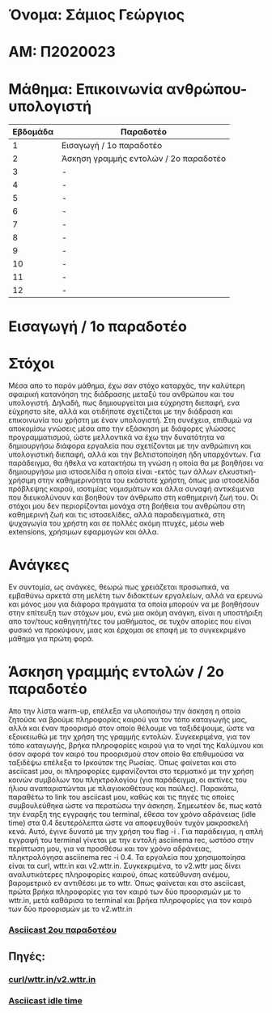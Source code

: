 # Όνομα: Σάμιος Γεώργιος
# ΑΜ: Π2020023
# Μάθημα: Επικοινωνία ανθρώπου-υπολογιστή
| Εβδομάδα | Παραδοτέο |
| --- | --- |
| 1 | Εισαγωγή / 1ο παραδοτέο |
| 2 | Άσκηση γραμμής εντολών / 2ο παραδοτέο |
| 3 | - |
| 4 | - |
| 5 | - |
| 6 | - |
| 7 | - |
| 8 | - |
| 9 | - |
| 10 | - |
| 11 | - |
| 12 | - |

# Εισαγωγή / 1ο παραδοτέο
# Στόχοι
Μέσα απο το παρόν μάθημα, έχω σαν στόχο καταρχάς, την καλύτερη σφαιρική κατανόηση της διάδρασης μεταξύ του ανθρώπου και του υπολογιστή. Δηλαδή, πως δημιουργείται μια εύχρηστη διεπαφή, ενα εύχρηστο site, αλλά και οτιδήποτε σχετίζεται με την διάδραση και επικοινωνία του χρήστη με έναν υπολογιστή. Στη συνέχεια, επιθυμώ να αποκομίσω γνώσεις μέσα απο την εξάσκηση με διάφορες γλώσσες προγραμματισμού, ώστε μελλοντικά να έχω την δυνατότητα να δημιουργήσω διάφορα εργαλεία που σχετίζονται με την ανθρώπινη και υπολογιστική διεπαφή, αλλά και την βελτιστοποίηση ήδη υπαρχόντων. Για παράδειγμα, θα ήθελα να κατακτήσω τη γνώση η οποία θα με βοηθήσει να δημιουργήσω μια ιστοσελίδα η οποία είναι -εκτός των άλλων ελκυστική- χρήσιμη στην καθημερινότητα του εκάστοτε χρήστη, όπως μια ιστοσελίδα πρόβλεψης καιρού, ισοτιμίας νομισμάτων και άλλα συναφή αντικέιμενα που διευκολύνουν και βοηθούν τον άνθρωπο στη καθημερινή ζωή του. Οι στόχοι μου δεν περιορίζονται μονάχα στη βοήθεια του ανθρώπου στη καθημερινή ζωή και τις ιστοσελίδες, αλλά παραδειγματικά, στη ψυχαγωγία του χρήστη και σε πολλές ακόμη πτυχές, μέσω web extensions, χρήσιμων εφαρμογών και άλλα.
# Ανάγκες
Εν συντομία, ως ανάγκες, θεωρώ πως χρειάζεται προσωπικά, να εμβαθύνω αρκετά στη μελέτη των διδακτέων εργαλείων, αλλά να ερευνώ και μόνος μου για διάφορα πράγματα τα οποία μπορούν να με βοηθήσουν στην επίτευξη των στόχων μου, ενώ μια ακόμη ανάγκη, είναι η υποστήριξη απο τον/τους καθηγητή/τες του μαθήματος, σε τυχόν απορίες που είναι φυσικό να προκύψουν, μιας και έρχομαι σε επαφή με το συγκεκριμένο μάθημα για πρώτη φορά.

# Άσκηση γραμμής εντολών / 2ο παραδοτέο
Απο την λίστα warm-up, επέλεξα να υλοποιήσω την άσκηση η οποία ζητούσε να βρούμε πληροφορίες καιρού για τον τόπο καταγωγής μας, αλλά και έναν προορισμό στον οποίο θέλουμε να ταξιδέψουμε, ώστε να εξοικειωθώ με την χρήση της γραμμής εντολών. Συγκεκριμένα, για τον τόπο καταγωγής, βρήκα πληροφορίες καιρού για το νησί της Καλύμνου και όσον αφορά τον καιρό του προορισμού στον οποίο θα επιθυμούσα να ταξιδέψω επέλεξα το Ιρκούτσκ της Ρωσίας. Όπως φαίνεται και στο asciicast μου, οι πληροφορίες εμφανίζονται στο τερματικό με την χρήση κοινών συμβόλων του πληκτρολογίου (για παράδειγμα, οι ακτίνες του ήλιου αναπαριστώνται με πλαγιοκαθέτους και παύλες). Παρακάτω, παραθέτω το link του asciicast μου, καθώς και τις πηγές τις οποίες συμβουλεύθηκα ώστε να περατώσω την άσκηση. Σημεωτέον δε, πως κατά την έναρξη της εγγραφής του terminal, έθεσα τον χρόνο αδράνειας (idle time) στα 0.4 δευτερόλεπτα ώστε να αποφευχθούν τυχόν μακροσκελή κενά. Αυτό, έγινε δυνατό με την χρήση του flag -i <sec>. Για παράδειγμα, η απλή εγγραφή του terminal γίνεται με την εντολή asciinema rec, ωστόσο στην περίπτωση μου, για να προσθέσω και τον χρόνο αδράνειας, πληκτρολόγησα asciinema rec -i 0.4. Τα εργαλεία που χρησιμοποίησα είναι τα curl, wttr.in και v2.wttr.in. Συγκεκριμένα, το v2.wttr μας δίνει αναλυτικότερες πληροφορίες καιρού, όπως κατεύθυνση ανέμου, βαρομετρικό εν αντιθέσει με το wttr. Όπως φαίνεται και στο asciicast, πρώτα βρήκα πληροφορίες για τον καιρό των δύο προορισμών με το wttr.in, μετά καθάρισα το terminal και βρήκα πληροφορίες για τον καιρό των δύο προορισμών με το v2.wttr.in 

### [Asciicast 2ου παραδοτέου](https://asciinema.org/a/Nzc8vpIuJEhYg3WS9Y24rWJKN)
## Πηγές:
### [curl/wttr.in/v2.wttr.in](https://github.com/chubin/wttr.in)
### [Asciicast idle time](https://asciinema.org/docs/usage)
 
